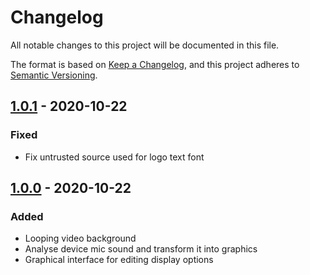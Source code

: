 # Changelog
All notable changes to this project will be documented in this file.

The format is based on [Keep a Changelog](https://keepachangelog.com/en/1.0.0/), and this project adheres to [Semantic Versioning](https://semver.org/spec/v2.0.0.html).

## [1.0.1] - 2020-10-22
### Fixed
- Fix untrusted source used for logo text font

## [1.0.0] - 2020-10-22
### Added
- Looping video background
- Analyse device mic sound and transform it into graphics
- Graphical interface for editing display options

[1.0.1]: https://github.com/Seao/music-visualizer/compare/v1.0.0...v1.0.1
[1.0.0]: https://github.com/Seao/music-visualizer/releases/tag/v1.0.0

